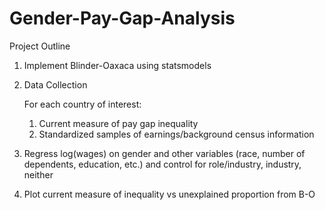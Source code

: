 # Gender-Pay-Gap-Analysis
Project Outline

1) Implement Blinder-Oaxaca using statsmodels

2) Data Collection
  
    For each country of interest:
      1) Current measure of pay gap inequality
      2) Standardized samples of earnings/background census information
    
3) Regress log(wages) on gender and other variables (race, number of dependents, education, etc.) and control for role/industry, industry, neither

4) Plot current measure of inequality vs unexplained proportion from B-O
